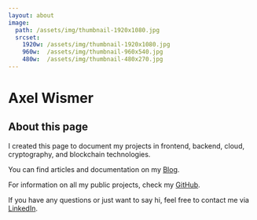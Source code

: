 ```yaml
---
layout: about
image: 
  path: /assets/img/thumbnail-1920x1080.jpg
  srcset:
    1920w: /assets/img/thumbnail-1920x1080.jpg
    960w:  /assets/img/thumbnail-960x540.jpg
    480w:  /assets/img/thumbnail-480x270.jpg
---
```


# Axel Wismer

<!--author-->

## About this page

I created this page to document my projects in frontend, backend, cloud, cryptography, and blockchain technologies.

You can find articles and documentation on my [Blog](/blog).

For information on all my public projects, check my [GitHub](https://github.com/axelwismer).

If you have any questions or just want to say hi, feel free to contact me via [LinkedIn](https://www.linkedin.com/in/axel-wismer/).
